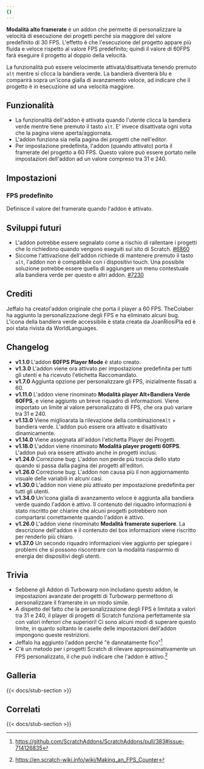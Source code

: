 ```yaml
---
{}
---
```


**Modalità alto framerate** è un addon che permette di personalizzare la velocità di esecuzione dei progetti perché sia maggiore del valore predefinito di 30 FPS. L'effetto è che l'esecuzione del progetto appare più fluida e veloce rispetto al valore FPS predefinito; quindi il valore di 60FPS farà eseguire il progetto al doppio della velocità.

La funzionalità può essere velocimente attivata/disattivata tenendo premuto `alt` mentre si clicca la bandiera verde. La bandierà diventerà blu e comparirà sopra un'icona gialla di avanzamento veloce, ad indicare che il progetto è in esecuzione ad una velocità maggiore.

## Funzionalità

- La funzionalità dell'addon è attivata quando l'utente clicca la bandiera verde mentre tiene premuto il tasto `alt`. E' invece disattivata ogni volta che la pagina viene aperta/aggiornata.
- L'addon funziona sia nella pagina dei progetti che nell'editor.
- Per impostazione predefinita, l'addon (quando attivato) porta il framerate del progetto a 60 FPS. Questo valore può essere portato nelle impostazioni dell'addon ad un valore compreso tra 31 e 240.

## Impostazioni

### FPS predefinito

Definisce il valore del framerate quando l'addon è attivato.

## Sviluppi futuri

- L'addon potrebbe essere segnalato come a rischio di rallentare i progetti che lo richiedono quando vengono eseguiti sul sito di Scratch. [#6860](https://github.com/ScratchAddons/ScratchAddons/issues/6860) 
- Siccome l'attivazione dell'addon richiede di mantenere premuto il tasto `alt`, l'addon non è compatibile con i dispositivi touch. Una possibile soluzione potrebbe essere quella di aggiungere un menu contestuale alla bandiera verde per questo e altri addon. [#7230](https://github.com/ScratchAddons/ScratchAddons/issues/7230) 

## Crediti

Jeffalo ha creatol'addon originale che porta il player a 60 FPS. TheColaber ha aggiunto la personalizzazione degli FPS e ha eliminato alcuni bug. L'icona della bandiera verde accessibile è stata creata da JoanRiosiPla ed è poi stata rivista da WorldLanguages.

## Changelog

- **v1.1.0** L'addon **60FPS Player Mode** è stato creato.
- **v1.3.0** L'addon viene ora attivato per impostazione predefinita per tutti gli utenti e ha ricevuto l'etichetta Raccomandato.
- **v1.7.0** Aggiunta opzione per personalizzare gli FPS, inizialmente fissati a 60.
- **v1.11.0** L'addon viene rinominato **Modalità player Alt+Bandiera Verde 60FPS**, e viene aggiunto un breve riquadro di informazioni. Viene importato un limite al valore personalizzato di FPS, che ora può variare tra 31 e 240.
- **v1.13.0** Viene miglioarata la rilevazione della combinazione`Alt` + bandiera verde. L'addon può essere ora attivato e disattivato dinamicamente.
- **v1.14.0** Viene assegnata all'addon l'etichetta Player dei Progetti.
- **v1.18.0** L'addon viene rinominato **Modalità player progetti 60FPS**. L'addon può ora essere attivato anche in progetti inclusi.
- **v1.24.0** Correzione bug: L'addon non perde più traccia dello stato quando si passa dalla pagina dei progetti all'editori.
- **v1.26.0** Correzione bug: L'addon non causa più il non aggiornamento visuale delle variabili in alcuni casi.
- **v1.30.0** L'addon non viene più attivato per impostazione predefinita per tutti gli utenti.
- **v1.34.0** Un'icona gialla di avanzamento veloce è aggiunta alla bandiera verde quando l'addon è attivo. Il contenuto del riquadro informazioni è stato riscritto per chiarire che alcuni progetti potrebbero non compartarsi correttamente quando l'addon è attivo.
- **v1.26.0** L'addon viene rinominato **Modalità framerate superiore**. La descrizione dell'addon e il contenuto del box informazioni viene riscritto per renderlo più chiaro.
- **v1.37.0** Un secondo riquadro informazioni viee aggiunto per spiegare i problemi che si possono riscontrare con la modalità riasparmio di energia dei dispositivi degli utenti.

## Trivia

- Sebbene gli Addon di Turbowarp non includano questo addon, le impostazioni avanzate dei progetti di Turbowarp permettono di personalizzare il framerate in un modo simile.
- A dispetto del fatto che la personalizzazione degli FPS è limitata a valori tra 31 e 240, il player di progetti di Scratch funziona perfettamente sia con valori inferiori che superiori! Ci sono alcuni modi di superare questo limite, in quanto soltanto le caselle delle impostazioni dell'addon impongono queste restrizioni.
- Jeffalo ha aggiunto l'addon perché "è dannatamente fico"[^1]
- C'è un metodo per i progetti Scratch di rilevare approssimativamente un FPS personalizzato, il che può indicare che l'addon è attivo.[^2]

## Galleria

{{< docs/stub-section >}}

## Correlati

{{< docs/stub-section >}}

[^1]: https://github.com/ScratchAddons/ScratchAddons/pull/383#issue-714126835
[^2]: https://en.scratch-wiki.info/wiki/Making_an_FPS_Counter